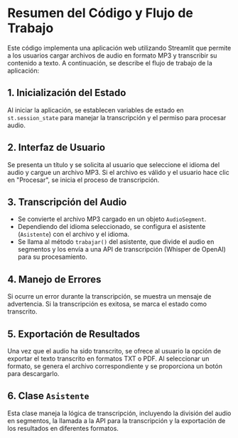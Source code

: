 # Resumen del Código y Flujo de Trabajo

Este código implementa una aplicación web utilizando Streamlit que permite a los usuarios cargar archivos de audio en formato MP3 y transcribir su contenido a texto. A continuación, se describe el flujo de trabajo de la aplicación:

## 1. Inicialización del Estado
Al iniciar la aplicación, se establecen variables de estado en `st.session_state` para manejar la transcripción y el permiso para procesar audio.

## 2. Interfaz de Usuario
Se presenta un título y se solicita al usuario que seleccione el idioma del audio y cargue un archivo MP3. Si el archivo es válido y el usuario hace clic en "Procesar", se inicia el proceso de transcripción.

## 3. Transcripción del Audio
- Se convierte el archivo MP3 cargado en un objeto `AudioSegment`.
- Dependiendo del idioma seleccionado, se configura el asistente (`Asistente`) con el archivo y el idioma.
- Se llama al método `trabajar()` del asistente, que divide el audio en segmentos y los envía a una API de transcripción (Whisper de OpenAI) para su procesamiento.

## 4. Manejo de Errores
Si ocurre un error durante la transcripción, se muestra un mensaje de advertencia. Si la transcripción es exitosa, se marca el estado como transcrito.

## 5. Exportación de Resultados
Una vez que el audio ha sido transcrito, se ofrece al usuario la opción de exportar el texto transcrito en formatos TXT o PDF. Al seleccionar un formato, se genera el archivo correspondiente y se proporciona un botón para descargarlo.

## 6. Clase `Asistente`
Esta clase maneja la lógica de transcripción, incluyendo la división del audio en segmentos, la llamada a la API para la transcripción y la exportación de los resultados en diferentes formatos.
